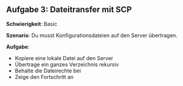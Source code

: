 ## Aufgabe 3: Dateitransfer mit SCP

**Schwierigkeit**: Basic  

**Szenario**: Du musst Konfigurationsdateien auf den Server übertragen.  

**Aufgabe**:

- Kopiere eine lokale Datei auf den Server
- Übertrage ein ganzes Verzeichnis rekursiv
- Behalte die Dateirechte bei
- Zeige den Fortschritt an
